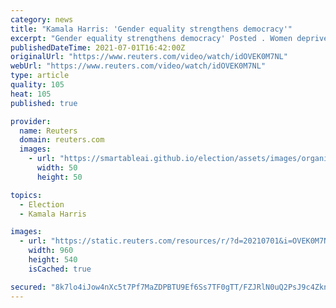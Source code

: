 ```yaml
---
category: news
title: "Kamala Harris: 'Gender equality strengthens democracy'"
excerpt: "Gender equality strengthens democracy' Posted . Women deprived of freedom of speech or the freedom to vote should fight for their rights and know that t"
publishedDateTime: 2021-07-01T16:42:00Z
originalUrl: "https://www.reuters.com/video/watch/idOVEK0M7NL"
webUrl: "https://www.reuters.com/video/watch/idOVEK0M7NL"
type: article
quality: 105
heat: 105
published: true

provider:
  name: Reuters
  domain: reuters.com
  images:
    - url: "https://smartableai.github.io/election/assets/images/organizations/reuters.com-50x50.jpg"
      width: 50
      height: 50

topics:
  - Election
  - Kamala Harris

images:
  - url: "https://static.reuters.com/resources/r/?d=20210701&i=OVEK0M7NL&r=OVEK0M7NL&t=2"
    width: 960
    height: 540
    isCached: true

secured: "8k7lo4iJow4nXc5t7Pf7MaZDPBTU9Ef6Ss7TF0gTT/FZJRlN0uQ2PsJ9c4Zknk9pkc5fO+2BwsygzzZiPl4JGD5R7r7ZBzj5dFBuYN8+wgyRbgW40xozWPHb1hzKPdY77Q8g12GRymeThDrBkN57scK+3iFdPS0pWh9gMvjwWJTpJqY1cjCQ3U53tDnNpATt+ovVlkdjk76sH2g8F0U+K/42SkUrQd3dV7cb3jZdtkAVk5ZtPZn8Gs/Bc3tiCVGCViYVAM0gviN2ODauOPq3CIfS6UplP2B6Em9XmLDhrF/RvGHIpZR0Px2c90fhjZOHQPw9ICes4vmvGZLs8gqcvNcXI3YkFTfJWmQD9J4861w=;tqLBhM5FjAkScQGLv7Wezg=="
---
```


